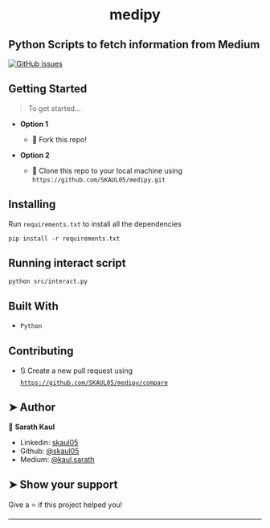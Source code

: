 <h1 align="center">medipy</h1>

## Python Scripts to fetch information from Medium
 [![GitHub issues](https://img.shields.io/github/issues/SKAUL05/medipy.svg?logo=github)](https://github.com/SKAUL05/medipy/issues)

## Getting Started

> To get started...

- **Option 1**

  - 🍴 Fork this repo!

- **Option 2**
  - 👯 Clone this repo to your local machine using `https://github.com/SKAUL05/medipy.git`

## Installing

Run `requirements.txt` to install all the dependencies

```
pip install -r requirements.txt
```


## Running interact script

```
python src/interact.py
```


## Built With

- `Python`

## Contributing

- 🔃 Create a new pull request using <a href="https://github.com/SKAUL05/medipy/compare" target="_blank">`https://github.com/SKAUL05/medipy/compare`</a>

## ➤ Author

👤 **Sarath Kaul**

- Linkedin: [skaul05](https://www.linkedin.com/in/skaul05/)
- Github: [@skaul05](https://github.com/skaul05)
- Medium: [@kaul.sarath](https://medium.com/@kaul.sarath)

## ➤ Show your support

Give a ⭐️ if this project helped you!

---
